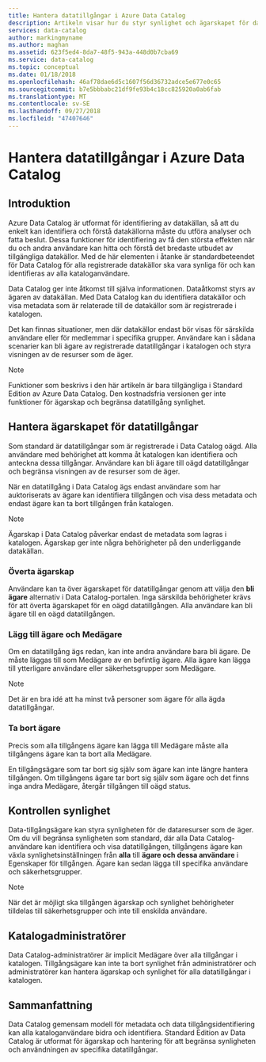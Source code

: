 ```yaml
---
title: Hantera datatillgångar i Azure Data Catalog
description: Artikeln visar hur du styr synlighet och ägarskapet för datatillgångar som har registrerats i Azure Data Catalog.
services: data-catalog
author: markingmyname
ms.author: maghan
ms.assetid: 623f5ed4-8da7-48f5-943a-448d0b7cba69
ms.service: data-catalog
ms.topic: conceptual
ms.date: 01/18/2018
ms.openlocfilehash: 46af78dae6d5c1607f56d36732adce5e677e0c65
ms.sourcegitcommit: b7e5bbbabc21df9fe93b4c18cc825920a0ab6fab
ms.translationtype: MT
ms.contentlocale: sv-SE
ms.lasthandoff: 09/27/2018
ms.locfileid: "47407646"
---
```

# <a name="manage-data-assets-in-azure-data-catalog"></a>Hantera datatillgångar i Azure Data Catalog
## <a name="introduction"></a>Introduktion
Azure Data Catalog är utformat för identifiering av datakällan, så att du enkelt kan identifiera och förstå datakällorna måste du utföra analyser och fatta beslut. Dessa funktioner för identifiering av få den största effekten när du och andra användare kan hitta och förstå det bredaste utbudet av tillgängliga datakällor. Med de här elementen i åtanke är standardbeteendet för Data Catalog för alla registrerade datakällor ska vara synliga för och kan identifieras av alla kataloganvändare.

Data Catalog ger inte åtkomst till själva informationen. Dataåtkomst styrs av ägaren av datakällan. Med Data Catalog kan du identifiera datakällor och visa metadata som är relaterade till de datakällor som är registrerade i katalogen.

Det kan finnas situationer, men där datakällor endast bör visas för särskilda användare eller för medlemmar i specifika grupper. Användare kan i sådana scenarier kan bli ägare av registrerade datatillgångar i katalogen och styra visningen av de resurser som de äger.

> [!NOTE]
> Funktioner som beskrivs i den här artikeln är bara tillgängliga i Standard Edition av Azure Data Catalog. Den kostnadsfria versionen ger inte funktioner för ägarskap och begränsa datatillgång synlighet.
>
>

## <a name="manage-ownership-of-data-assets"></a>Hantera ägarskapet för datatillgångar
Som standard är datatillgångar som är registrerade i Data Catalog oägd. Alla användare med behörighet att komma åt katalogen kan identifiera och anteckna dessa tillgångar. Användare kan bli ägare till oägd datatillgångar och begränsa visningen av de resurser som de äger.

När en datatillgång i Data Catalog ägs endast användare som har auktoriserats av ägare kan identifiera tillgången och visa dess metadata och endast ägare kan ta bort tillgången från katalogen.

> [!NOTE]
> Ägarskap i Data Catalog påverkar endast de metadata som lagras i katalogen. Ägarskap ger inte några behörigheter på den underliggande datakällan.
>
>

### <a name="take-ownership"></a>Överta ägarskap
Användare kan ta över ägarskapet för datatillgångar genom att välja den **bli ägare** alternativ i Data Catalog-portalen. Inga särskilda behörigheter krävs för att överta ägarskapet för en oägd datatillgången. Alla användare kan bli ägare till en oägd datatillgången.

### <a name="add-owners-and-co-owners"></a>Lägg till ägare och Medägare
Om en datatillgång ägs redan, kan inte andra användare bara bli ägare. De måste läggas till som Medägare av en befintlig ägare. Alla ägare kan lägga till ytterligare användare eller säkerhetsgrupper som Medägare.

> [!NOTE]
> Det är en bra idé att ha minst två personer som ägare för alla ägda datatillgångar.
>
>

### <a name="remove-owners"></a>Ta bort ägare
Precis som alla tillgångens ägare kan lägga till Medägare måste alla tillgångens ägare kan ta bort alla Medägare.

En tillgångsägare som tar bort sig själv som ägare kan inte längre hantera tillgången. Om tillgångens ägare tar bort sig själv som ägare och det finns inga andra Medägare, återgår tillgången till oägd status.

## <a name="control-visibility"></a>Kontrollen synlighet
Data-tillgångsägare kan styra synligheten för de dataresurser som de äger. Om du vill begränsa synligheten som standard, där alla Data Catalog-användare kan identifiera och visa datatillgången, tillgångens ägare kan växla synlighetsinställningen från **alla** till **ägare och dessa användare** i Egenskaper för tillgången. Ägare kan sedan lägga till specifika användare och säkerhetsgrupper.

> [!NOTE]
> När det är möjligt ska tillgången ägarskap och synlighet behörigheter tilldelas till säkerhetsgrupper och inte till enskilda användare.
>
>

## <a name="catalog-administrators"></a>Katalogadministratörer
Data Catalog-administratörer är implicit Medägare över alla tillgångar i katalogen. Tillgångsägare kan inte ta bort synlighet från administratörer och administratörer kan hantera ägarskap och synlighet för alla datatillgångar i katalogen.

## <a name="summary"></a>Sammanfattning
Data Catalog gemensam modell för metadata och data tillgångsidentifiering kan alla kataloganvändare bidra och identifiera. Standard Edition av Data Catalog är utformat för ägarskap och hantering för att begränsa synligheten och användningen av specifika datatillgångar.
